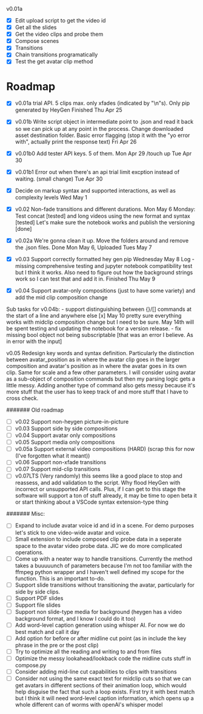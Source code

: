 v0.01a
- [x] Edit upload script to get the video id
- [x] Get all the slides
- [x] Get the video clips and probe them
- [x] Compose scenes
- [x] Transitions
- [x] Chain transitions programatically
- [x] Test the get avatar clip method

# Roadmap
- [x] v0.01a trial API. 5 clips max. only xfades (indicated by "\n"s). Only pip generated by HeyGen Finished Thu Apr 25
- [x] v0.01b Write script object in intermediate point to .json and read it back so we can pick up at any point in the process. Change downloaded asset destination folder. Basic error flagging (stop it with the "yo error with", actually print the response text) Fri Apr 26
- [x] v0.01b0 Add tester API keys. 5 of them. Mon Apr 29 /touch up Tue Apr 30
- [x] v0.01b1 Error out when there's an api trial limit excption instead of waiting. (small change) Tue Apr 30
- [x] Decide on markup syntax and supported interactions, as well as complexity levels Wed May 1
- [x] v0.02 Non-fade transitions and different durations. Mon May 6
Monday: Test concat [tested] and long videos using the new format and syntax [tested]
Let's make sure the notebook works and publish the versioning [done]
- [x] v0.02a We're gonna clean it up. Move the folders around and remove the .json files. Done Mon May 6, Uploaded Tues May 7
- [x] v0.03 Support correctly formatted hey gen pip
Wednesday May 8 Log - missing comprehensive testing and jupyter notebook compatibility test but I think it works. Also need to figure out how the background strings work so I can test that and add it in. Finished Thu May 9

- [x] v0.04 Support avatar-only compositions (just to have some variety) and add the mid clip composition change

Sub tasks for v0.04b:
    - support distinguishing between {}/[] commands at the start of a line and anywhere else [x] May 10
    pretty sure everything works with midclip composition change but I need to be sure. May 14th will be spent testing and updating the notebook for a version release.
    - fix missing bool object not being subscriptable [that was an error I believe. As in error with the input]

v0.05 Redesign key words and syntax definition. Particularly the distinction between avatar_position as in where the avatar clip goes in the larger composition and avatar's position as in where the avatar goes in its own clip. Same for scale and a few other parameters. I will consider using avatar as a sub-object of composition commands but then my parsing logic gets a little messy. Adding another type of command also gets messy because it's more stuff that the user has to keep track of and more stuff that I have to cross check.


####### Old roadmap
- [ ] v0.02     Support non-heygen picture-in-picture
- [ ] v0.03     Support side by side compositions
- [ ] v0.04     Support avatar only compositions
- [ ] v0.05     Support media only compositions
- [ ] v0.05a    Support external video compositions (HARD) (scrap this for now (I've forgotten what it meant))
- [ ] v0.06     Support non-xfade transitions
- [ ] v0.07     Support mid-clip transitions
- [ ] v0.07LTS  (Very randomly) this seems like a good place to stop and reassess, and add validation to the script. Why flood HeyGen with incorrect or unsupported API calls. Plus, if I can get to this stage the software will support a ton of stuff already, it may be time to open beta it or start thinking about a VSCode syntax extension-type thing

####### Misc:
- [ ] Expand to include avatar voice id and id in a scene. For demo purposes let's stick to one video-wide avatar and voice.
- [ ] Small extension to include composed clip probe data in a seperate space to the avatar video probe data. JIC we do more complicated operations.
- [ ] Come up with a neater way to handle transitions. Currently the method takes a buuuuunch of parameters because I'm not too familiar with the ffmpeg python wrapper and I haven't well defined my scope for the function. This is an important to-do.
- [ ] Support slide transitions without transitioning the avatar, particularly for side by side clips.
- [ ] Support PDF slides
- [ ] Support file slides
- [ ] Support non slide-type media for background (heygen has a video background format, and I know I could do it too)
- [ ] Add word-level caption generation using whisper AI. For now we do best match and call it  day
- [ ] Add option for before or after midline cut point (as in include the key phrase in the pre or the post clip)
- [ ] Try to optimize all the reading and writing to and from files
- [ ] Optimize the messy lookahead/lookback code the midline cuts stuff in compose.py
- [ ] Consider adding mid-line cut capabilities to clips with transitions
- [ ] Consider not using the same exact text for midclip cuts so that we can get avatars in different sections of their animation loop, which would help disguise the fact that such a loop exists. First try it with best match but I think it will need word-level caption information, which opens up a whole different can of worms with openAI's whisper model